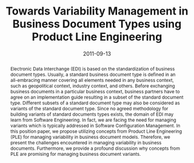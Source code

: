---
abstract: Electronic Data Interchange (EDI) is based on the standardization of business
  document types. Usually, a standard business document type is defined in an all-embracing
  manner covering all elements needed in any business context, such as geopolitical
  context, industry context, and others. Before exchanging business documents in a
  particular business context, business partners have to agree on an implementation
  guide resulting in a subset of the standard document type. Different subsets of
  a standard document type may also be considered as variants of the standard document
  type. Since no agreed methodology for building variants of standard documents types
  exists, the domain of EDI may learn from Software Engineering. In fact, we are facing
  the need for managing variants which is typically addressed in Software Configuration
  Management. In this position paper, we propose utilizing concepts from Product Line
  Engineering (PLE) for managing variability in business document models. Therefore,
  we present the challenges encountered in managing variability in business documents.
  Furthermore, we provide a profound discussion why concepts from PLE are promising
  for managing business document variants.
authors:
- Christian Pichler
- Christian Huemer
date: '2011-09-13'
featured: false
links:
- name: Publik
  url: https://publik.tuwien.ac.at/showentry.php?ID=201827&lang=2
publication_types:
- '1'
publishDate: '2011-09-13'
specifics: 'Vortrag: 1st International Workshop on Software Architecture Variability
  (SAVA 2011), Essen, Germany; 13.09.2011 - 16.09.2011; in: "Proceedings of the 5th
  European Conference on Software Architecture, ECSA Companion Volume", ACM International
  Conference Proceeding Series (2011), S. 1 - 5.'
title: Towards Variability Management in Business Document Types using Product Line
  Engineering
url_pdf: ''
---